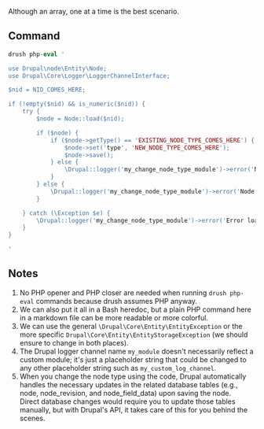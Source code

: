 Although an array, one at a time is the best scenario.

## Command

```php
drush php-eval '

use Drupal\node\Entity\Node;
use Drupal\Core\Logger\LoggerChannelInterface;

$nid = NID_COMES_HERE;

if (!empty($nid) && is_numeric($nid)) {
    try {
        $node = Node::load($nid);

        if ($node) {
            if ($node->getType() == 'EXISTING_NODE_TYPE_COMES_HERE') {
                $node->set('type', 'NEW_NODE_TYPE_COMES_HERE');
                $node->save();
            } else {
                \Drupal::logger('my_change_node_type_module')->error('Node type mismatch for node ID: @nid', ['@nid' => $nid]);
            }
        } else {
            \Drupal::logger('my_change_node_type_module')->error('Node not found for ID: @nid', ['@nid' => $nid]);
        }

    } catch (\Exception $e) {
        \Drupal::logger('my_change_node_type_module')->error('Error loading node with ID @nid: @message', ['@nid' => $nid, '@message' => $e->getMessage()]);
    }
}

'
```

## Notes

1. No PHP opener and PHP closer are needed when running `drush php-eval` commands because drush assumes PHP anyway.
1. We can also put it all in a Bash heredoc, but a plain PHP command here in a markdown file can be more readable or more colorful.
1. We can use the general `\Drupal\Core\Entity\EntityException` or the more specific `Drupal\Core\Entity\EntityStorageException` (we should ensure to change in both places).
1. The Drupal logger channel name `my_module` doesn't necessarily reflect a custom module; it's just a placeholder string that could be changed to any other placeholder string such as `my_custom_log_channel`.
1. When you change the node type using the code, Drupal automatically handles the necessary updates in the related database tables (e.g., node, node_revision, and node_field_data) upon saving the node.<br>
Direct database changes would require you to update those tables manually, but with Drupal's API, it takes care of this for you behind the scenes.
